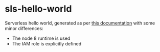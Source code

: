 # sls-hello-world

Serverless hello world, generated as per [this documentation](https://serverless.com/framework/docs/providers/aws/guide/quick-start/) with some minor differences:

* The node 8 runtime is used
* The IAM role is explicitly defined